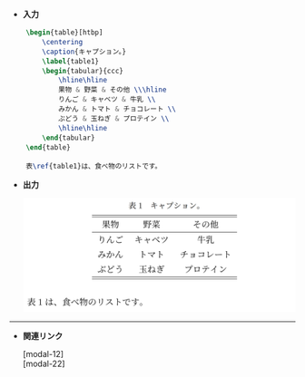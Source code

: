 <!--2-->
<!--表挿入（tabular環境）-->

- **入力**

```latex
	\begin{table}[htbp]
		\centering
		\caption{キャプション。}
		\label{table1}
		\begin{tabular}{ccc}
			\hline\hline
			果物 & 野菜 & その他 \\\hline
			りんご & キャベツ & 牛乳 \\
			みかん & トマト & チョコレート \\
			ぶどう & 玉ねぎ & プロテイン \\
			\hline\hline
		\end{tabular}
	\end{table}

	表\ref{table1}は、食べ物のリストです。
```

- **出力**
    
    ![表挿入（tabular環境）](./table-insertion/1.png)
    

---

- **関連リンク**

    <div class="related-link-wrapper">
      [modal-12]<!--図の挿入（figure環境）--><br>
      [modal-22]<!--Excel等で作った表をTeXに挿入-->
    </div>